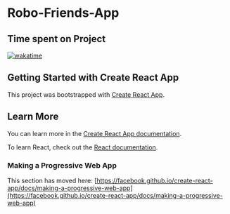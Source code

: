 # Robo-Friends-App

<!-- Link for badge of repostitory -->

## Time spent on Project

[![wakatime](https://wakatime.com/badge/github/Cameron-Bartholome/robo-friends.svg)](https://wakatime.com/badge/github/Cameron-Bartholome/robo-friends)

<!-- ---------------------------------------------------------------- -->

## Getting Started with Create React App

This project was bootstrapped with [Create React App](https://github.com/facebook/create-react-app).

## Learn More

You can learn more in the [Create React App documentation](https://facebook.github.io/create-react-app/docs/getting-started).

To learn React, check out the [React documentation](https://reactjs.org/).

### Making a Progressive Web App

This section has moved here: [https://facebook.github.io/create-react-app/docs/making-a-progressive-web-app](https://facebook.github.io/create-react-app/docs/making-a-progressive-web-app)
